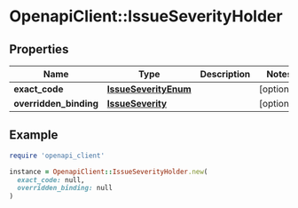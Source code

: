 # OpenapiClient::IssueSeverityHolder

## Properties

| Name | Type | Description | Notes |
| ---- | ---- | ----------- | ----- |
| **exact_code** | [**IssueSeverityEnum**](IssueSeverityEnum.md) |  | [optional] |
| **overridden_binding** | [**IssueSeverity**](IssueSeverity.md) |  | [optional] |

## Example

```ruby
require 'openapi_client'

instance = OpenapiClient::IssueSeverityHolder.new(
  exact_code: null,
  overridden_binding: null
)
```

